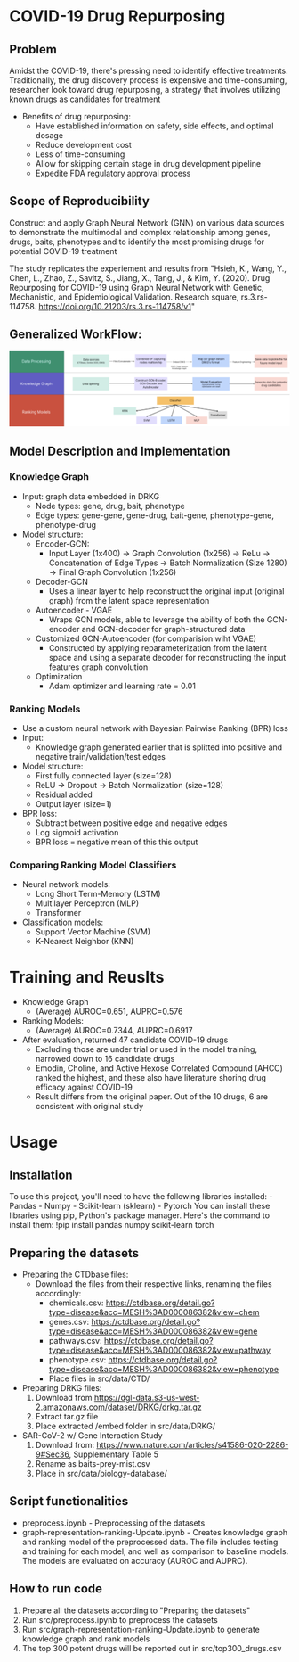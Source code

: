 # COVID-19 Drug Repurposing
## Problem
Amidst the COVID-19, there's pressing need to identify effective treatments. Traditionally, the drug discovery process is expensive and time-consuming, researcher look toward drug repurposing, a strategy that involves utilizing known drugs as candidates for treatment 
* Benefits of drug repurposing:
    * Have established information on safety, side effects, and optimal dosage 
    * Reduce development cost
    * Less of time-consuming
    * Allow for skipping certain stage in drug development pipeline
    * Expedite FDA regulatory approval process
## Scope of Reproducibility
Construct and apply Graph Neural Network (GNN)  on various data sources to demonstrate the multimodal and complex relationship among genes, drugs, baits, phenotypes and to identify the most promising drugs for potential COVID-19 treatment

The study replicates the experiement and results from "Hsieh, K., Wang, Y., Chen, L., Zhao, Z., Savitz, S., Jiang, X., Tang, J., & Kim, Y. (2020). Drug Repurposing for COVID-19 using Graph Neural Network with Genetic, Mechanistic, and Epidemiological Validation. Research square, rs.3.rs-114758. https://doi.org/10.21203/rs.3.rs-114758/v1"

## Generalized WorkFlow:
![Workflow](workflow.png)

## Model Description and Implementation
### Knowledge Graph
* Input: graph data embedded in DRKG 
    * Node types: gene, drug, bait, phenotype
    * Edge types: gene-gene, gene-drug, bait-gene, phenotype-gene, phenotype-drug
* Model structure:
    * Encoder-GCN:
        * Input Layer (1x400) -> Graph Convolution (1x256) -> ReLu -> Concatenation of Edge Types -> Batch Normalization (Size 1280) -> Final Graph Convolution (1x256)
    * Decoder-GCN
        * Uses a linear layer to help reconstruct the original input (original graph) from the latent space representation 
    * Autoencoder - VGAE
        * Wraps GCN models, able to leverage the ability of both the GCN-encoder and GCN-decoder for graph-structured data
    * Customized GCN-Autoencoder (for comparision wiht VGAE)
        * Constructed by applying reparameterization from the latent space and using a separate decoder for reconstructing the input features graph convolution
    * Optimization 
        * Adam optimizer and learning rate = 0.01
### Ranking Models
* Use a custom neural network with Bayesian Pairwise Ranking (BPR) loss
* Input:
    * Knowledge graph generated earlier that is splitted into positive and negative train/validation/test edges 
* Model structure:
    * First fully connected layer (size=128)
    * ReLU → Dropout  → Batch Normalization (size=128)
    * Residual added
    * Output layer (size=1)
* BPR loss:
    * Subtract between positive edge and negative edges
    * Log sigmoid activation
    * BPR loss  = negative mean of this this output
### Comparing Ranking Model Classifiers
* Neural network models:
    * Long Short Term-Memory (LSTM)
    * Multilayer Perceptron (MLP)
    * Transformer
* Classification models:
    * Support Vector Machine (SVM)
    * K-Nearest Neighbor (KNN)
# Training and Reuslts
* Knowledge Graph
    * (Average) AUROC=0.651, AUPRC=0.576
* Ranking Models:
    * (Average) AUROC=0.7344, AUPRC=0.6917
* After evaluation, returned 47 candidate COVID-19 drugs
    * Excluding those are under trial or used in the model training, narrowed down to 16 candidate drugs 
    * Emodin, Choline, and Active  Hexose Correlated Compound (AHCC) ranked the highest, and these also have literature shoring drug efficacy against COVID-19 
    * Result differs from the original paper. Out of the 10 drugs, 6 are consistent with original study

# Usage
## Installation
To use this project, you'll need to have the following libraries installed:
    - Pandas
    - Numpy
    - Scikit-learn (sklearn)
    - Pytorch
You can install these libraries using pip, Python's package manager. Here's the command to install them:
    !pip install pandas numpy scikit-learn torch

## Preparing the datasets
* Preparing the CTDbase files:
    * Download the files from their respective links, renaming the files accordingly:
        * chemicals.csv: https://ctdbase.org/detail.go?type=disease&acc=MESH%3AD000086382&view=chem 
        * genes.csv: https://ctdbase.org/detail.go?type=disease&acc=MESH%3AD000086382&view=gene 
        * pathways.csv: https://ctdbase.org/detail.go?type=disease&acc=MESH%3AD000086382&view=pathway
        * phenotype.csv: https://ctdbase.org/detail.go?type=disease&acc=MESH%3AD000086382&view=phenotype 
        * Place files in src/data/CTD/
* Preparing DRKG files:
    1. Download from https://dgl-data.s3-us-west-2.amazonaws.com/dataset/DRKG/drkg.tar.gz 
    2. Extract tar.gz file
    3. Place extracted /embed folder in src/data/DRKG/
* SAR-CoV-2 w/ Gene Interaction Study
    1. Download from: https://www.nature.com/articles/s41586-020-2286-9#Sec36, Supplementary Table 5
    2. Rename as baits-prey-mist.csv
    3. Place in src/data/biology-database/

## Script functionalities
* preprocess.ipynb - Preprocessing of the datasets
* graph-representation-ranking-Update.ipynb - Creates knowledge graph and ranking model of the preprocessed data. The file includes testing and training for each model, and well as comparison to baseline models. The models are evaluated on accuracy (AUROC and AUPRC).

## How to run code
1. Prepare all the datasets according to "Preparing the datasets"
2. Run src/preprocess.ipynb to preprocess the datasets
3. Run src/graph-representation-ranking-Update.ipynb to generate knowledge graph and rank models
4. The top 300 potent drugs will be reported out in src/top300_drugs.csv 